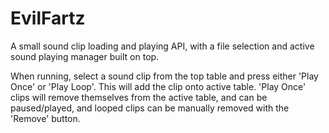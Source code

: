 # EvilFartz
A small sound clip loading and playing API, with a file selection and active sound playing manager built on top.

When running, select a sound clip from the top table and press either 'Play Once' or 'Play Loop'.  This will add the clip onto active table.  'Play Once' clips will remove themselves from the active table, and can be paused/played, and looped clips can be manually removed with the 'Remove' button.

